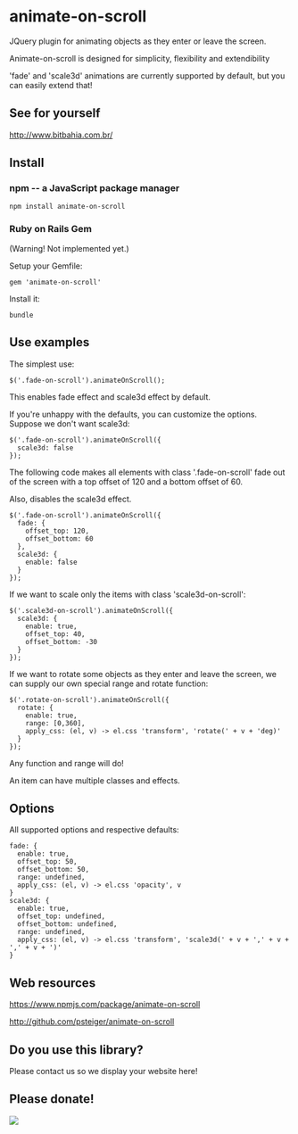 # animate-on-scroll

JQuery plugin for animating objects as they enter or leave the screen.

Animate-on-scroll is designed for simplicity, flexibility and extendibility

'fade' and 'scale3d' animations are currently supported by default, but you can
easily extend that!

## See for yourself

http://www.bitbahia.com.br/

## Install

### npm -- a JavaScript package manager

    npm install animate-on-scroll

### Ruby on Rails Gem

(Warning! Not implemented yet.)

Setup your Gemfile:

    gem 'animate-on-scroll'

Install it:

    bundle

## Use examples

The simplest use:

    $('.fade-on-scroll').animateOnScroll();

This enables fade effect and scale3d effect by default.

If you're unhappy with the defaults, you can customize the options. Suppose we
don't want scale3d:

    $('.fade-on-scroll').animateOnScroll({
      scale3d: false
    });

The following code makes all elements with class '.fade-on-scroll' fade out
of the screen with a top offset of 120 and a bottom offset of 60.

Also, disables the scale3d effect.

    $('.fade-on-scroll').animateOnScroll({
      fade: {
        offset_top: 120,
        offset_bottom: 60
      },
      scale3d: {
        enable: false
      }
    });

If we want to scale only the items with class 'scale3d-on-scroll':

    $('.scale3d-on-scroll').animateOnScroll({
      scale3d: {
        enable: true,
        offset_top: 40,
        offset_bottom: -30
      }
    });

If we want to rotate some objects as they enter and leave the screen, we can
supply our own special range and rotate function:

    $('.rotate-on-scroll').animateOnScroll({
      rotate: {
        enable: true,
        range: [0,360],
        apply_css: (el, v) -> el.css 'transform', 'rotate(' + v + 'deg)'
      }
    });

Any function and range will do!

An item can have multiple classes and effects.

## Options

All supported options and respective defaults:

    fade: {
      enable: true,
      offset_top: 50,
      offset_bottom: 50,
      range: undefined,
      apply_css: (el, v) -> el.css 'opacity', v
    }
    scale3d: {
      enable: true,
      offset_top: undefined,
      offset_bottom: undefined,
      range: undefined,
      apply_css: (el, v) -> el.css 'transform', 'scale3d(' + v + ',' + v + ',' + v + ')'
    }

## Web resources

https://www.npmjs.com/package/animate-on-scroll

http://github.com/psteiger/animate-on-scroll

## Do you use this library?

Please contact us so we display your website here!

## Please donate!

[![](https://www.paypalobjects.com/en_US/i/btn/btn_donateCC_LG.gif)](https://www.paypal.com/cgi-bin/webscr?cmd=_s-xclick&hosted_button_id=582TYZ3KV2JWW)

